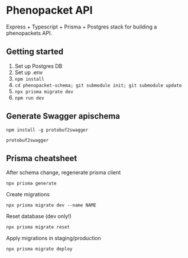 # Phenopacket API

Express + Typescript + Prisma + Postgres stack for building a phenopackets API.

## Getting started

1. Set up Postgres DB
1. Set up .env
1. `npm install`
1. `cd phenopacket-schema; git submodule init; git submodule update`
1. `npx prisma migrate dev`
1. `npm run dev`

## Generate Swagger apischema

`npm install -g protobuf2swagger`

`protobuf2swagger`

## Prisma cheatsheet

After schema change, regenerate prisma client

`npx prisma generate`

Create migrations

`npx prisma migrate dev --name NAME`

Reset database (dev only!)

`npx prisma migrate reset`

Apply migrations in staging/production

`npx prisma migrate deploy`
